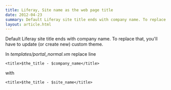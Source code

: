 ```yaml
---
title: Liferay, Site name as the web page title
date: 2012-04-23
summary: Default Liferay site title ends with company name. To replace that, you'll have to update (or create new) custom theme.
layout: article.html
---
```


Default Liferay site title ends with company name. To replace that, you'll have to update (or create new) custom theme.

In *templates/portal_normal.vm* replace line

`<title>$the_title - $company_name</title>`

with

`<title>$the_title - $site_name</title>`


